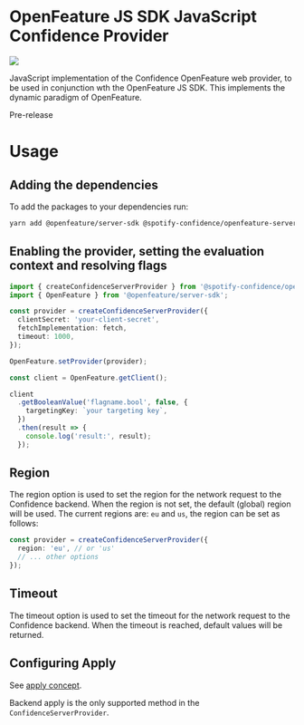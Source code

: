 # OpenFeature JS SDK JavaScript Confidence Provider

![](https://img.shields.io/badge/lifecycle-beta-a0c3d2.svg)

JavaScript implementation of the Confidence OpenFeature web provider, to be used in conjunction wth the OpenFeature JS SDK.
This implements the dynamic paradigm of OpenFeature.

Pre-release

# Usage

## Adding the dependencies

To add the packages to your dependencies run:

```sh
yarn add @openfeature/server-sdk @spotify-confidence/openfeature-server-provider @openfeature/core
```

## Enabling the provider, setting the evaluation context and resolving flags

```ts
import { createConfidenceServerProvider } from '@spotify-confidence/openfeature-server-provider';
import { OpenFeature } from '@openfeature/server-sdk';

const provider = createConfidenceServerProvider({
  clientSecret: 'your-client-secret',
  fetchImplementation: fetch,
  timeout: 1000,
});

OpenFeature.setProvider(provider);

const client = OpenFeature.getClient();

client
  .getBooleanValue('flagname.bool', false, {
    targetingKey: `your targeting key`,
  })
  .then(result => {
    console.log('result:', result);
  });
```

## Region

The region option is used to set the region for the network request to the Confidence backend. When the region is not set, the default (global) region will be used.
The current regions are: `eu` and `us`, the region can be set as follows:

```ts
const provider = createConfidenceServerProvider({
  region: 'eu', // or 'us'
  // ... other options
});
```

## Timeout

The timeout option is used to set the timeout for the network request to the Confidence backend. When the timeout is reached, default values will be returned.

## Configuring Apply

See [apply concept](../../concepts/apply.md).

Backend apply is the only supported method in the `ConfidenceServerProvider`.
